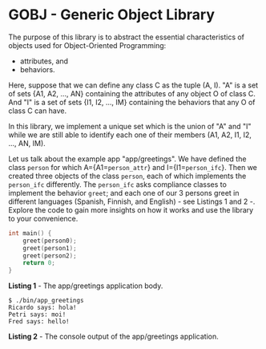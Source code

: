 # GOBJ - Generic Object Library

The purpose of this library is to abstract the essential characteristics of objects used for Object-Oriented Programming:

- attributes, and
- behaviors.

Here, suppose that we can define any class C as the tuple (A, I). "A" is a set of sets {A1, A2, ..., AN} containing the attributes of any object O of class C. And "I" is a set of sets {I1, I2, ..., IM} containing the behaviors that any O of class C can have.

In this library, we implement a unique set which is the union of "A" and "I" while we are still able to identify each one of their members (A1, A2, I1, I2, ..., AN, IM).

Let us talk about the example app "app/greetings". We have defined the class `person` for which A={A1=`person_attr`} and I={I1=`person_ifc`}. Then we created three objects of the class `person`, each of which implements the `person_ifc` differently. The `person_ifc` asks compliance classes to implement the behavior `greet`; and each one of our 3 persons greet in different languages (Spanish, Finnish, and English) - see Listings 1 and 2 -. Explore the code to gain more insights on how it works and use the library to your convenience.

```c
int main() {
    greet(person0);
    greet(person1);
    greet(person2);
    return 0;
}
```

**Listing 1** - The app/greetings application body.

```shell
$ ./bin/app_greetings 
Ricardo says: hola!
Petri says: moi!
Fred says: hello!
```

**Listing 2** - The console output of the app/greetings application.
